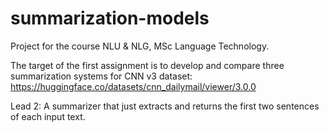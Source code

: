 # summarization-models
Project for the course NLU &amp; NLG, MSc Language Technology.

The target of the first assignment is to develop and compare three summarization systems for CNN v3 dataset:  https://huggingface.co/datasets/cnn_dailymail/viewer/3.0.0

Lead 2:  A summarizer that just extracts and returns the first two sentences of each input text.

